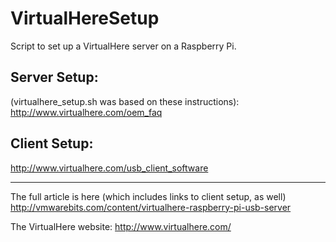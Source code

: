 # VirtualHereSetup
Script to set up a VirtualHere server on a Raspberry Pi.

## Server Setup:
(virtualhere_setup.sh was based on these instructions):  
http://www.virtualhere.com/oem_faq

## Client Setup:
http://www.virtualhere.com/usb_client_software

___________________
The full article is here (which includes links to client setup, as well)
http://vmwarebits.com/content/virtualhere-raspberry-pi-usb-server

The VirtualHere website:
http://www.virtualhere.com/
